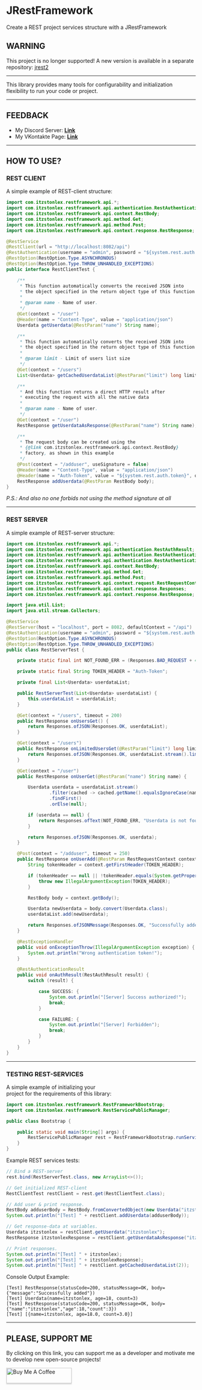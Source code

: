 # JRestFramework
Create a REST project services structure with a JRestFramework

## WARNING

This project is no longer supported!
A new version is available in a separate repository: [jrest2](https://github.com/MikhailSterkhov/jrest2)

---

This library provides many tools for configurability 
and initialization flexibility to run your code or project.

---

## FEEDBACK

- My Discord Server: **[Link](https://discord.gg/GmT9pUy8af)**
- My VKontakte Page: **[Link](https://vk.com/itzstonlex)**

---

## HOW TO USE?

### REST CLIENT

A simple example of REST-client structure:

```java
import com.itzstonlex.restframework.api.*;
import com.itzstonlex.restframework.api.authentication.RestAuthentication;
import com.itzstonlex.restframework.api.context.RestBody;
import com.itzstonlex.restframework.api.method.Get;
import com.itzstonlex.restframework.api.method.Post;
import com.itzstonlex.restframework.api.context.response.RestResponse;

@RestService
@RestClient(url = "http://localhost:8082/api")
@RestAuthentication(username = "admin", password = "${system.rest.auth.password}")
@RestOption(RestOption.Type.ASYNCHRONOUS)
@RestOption(RestOption.Type.THROW_UNHANDLED_EXCEPTIONS)
public interface RestClientTest {

    /**
     * This function automatically converts the received JSON into
     * the object specified in the return object type of this function (Userdata)
     *
     * @param name - Name of user.
     */
    @Get(context = "/user")
    @Header(name = "Content-Type", value = "application/json")
    Userdata getUserdata(@RestParam("name") String name);

    /**
     * This function automatically converts the received JSON into
     * the object specified in the return object type of this function (List)
     *
     * @param limit - Limit of users list size
     */
    @Get(context = "/users")
    List<Userdata> getCachedUserdataList(@RestParam("limit") long limit);

    /**
     * And this function returns a direct HTTP result after
     * executing the request with all the native data
     *
     * @param name - Name of user.
     */
    @Get(context = "/user")
    RestResponse getUserdataAsResponse(@RestParam("name") String name);

    /**
     * The request body can be created using the
     * {@link com.itzstonlex.restframework.api.context.RestBody}
     * factory, as shown in this example
     */
    @Post(context = "/adduser", useSignature = false)
    @Header(name = "Content-Type", value = "application/json")
    @Header(name = "Auth-Token", value = "${system.rest.auth.token}", operate = Header.Operation.ADD)
    RestResponse addUserdata(@RestParam RestBody body);
}
```

_P.S.: And also no one forbids not using the method signature at all_

---

### REST SERVER

A simple example of REST-server structure:

```java
import com.itzstonlex.restframework.api.*;
import com.itzstonlex.restframework.api.authentication.RestAuthResult;
import com.itzstonlex.restframework.api.authentication.RestAuthentication;
import com.itzstonlex.restframework.api.authentication.RestAuthenticationResult;
import com.itzstonlex.restframework.api.context.RestBody;
import com.itzstonlex.restframework.api.method.Get;
import com.itzstonlex.restframework.api.method.Post;
import com.itzstonlex.restframework.api.context.request.RestRequestContext;
import com.itzstonlex.restframework.api.context.response.Responses;
import com.itzstonlex.restframework.api.context.response.RestResponse;

import java.util.List;
import java.util.stream.Collectors;

@RestService
@RestServer(host = "localhost", port = 8082, defaultContext = "/api")
@RestAuthentication(username = "admin", password = "${system.rest.auth.password}")
@RestOption(RestOption.Type.ASYNCHRONOUS)
@RestOption(RestOption.Type.THROW_UNHANDLED_EXCEPTIONS)
public class RestServerTest {

    private static final int NOT_FOUND_ERR = (Responses.BAD_REQUEST + 4);

    private static final String TOKEN_HEADER = "Auth-Token";

    private final List<Userdata> userdataList;

    public RestServerTest(List<Userdata> userdataList) {
        this.userdataList = userdataList;
    }

    @Get(context = "/users", timeout = 200)
    public RestResponse onUsersGet() {
        return Responses.ofJSON(Responses.OK, userdataList);
    }

    @Get(context = "/users")
    public RestResponse onLimitedUsersGet(@RestParam("limit") long limit) {
        return Responses.ofJSON(Responses.OK, userdataList.stream().limit(limit).collect(Collectors.toList()));
    }

    @Get(context = "/user")
    public RestResponse onUserGet(@RestParam("name") String name) {

        Userdata userdata = userdataList.stream()
                .filter(cached -> cached.getName().equalsIgnoreCase(name))
                .findFirst()
                .orElse(null);

        if (userdata == null) {
            return Responses.ofText(NOT_FOUND_ERR, "Userdata is not found");
        }

        return Responses.ofJSON(Responses.OK, userdata);
    }

    @Post(context = "/adduser", timeout = 250)
    public RestResponse onUserAdd(@RestParam RestRequestContext context) {
        String tokenHeader = context.getFirstHeader(TOKEN_HEADER);

        if (tokenHeader == null || !tokenHeader.equals(System.getProperty("rest.auth.token"))) {
            throw new IllegalArgumentException(TOKEN_HEADER);
        }

        RestBody body = context.getBody();

        Userdata newUserdata = body.convert(Userdata.class);
        userdataList.add(newUserdata);

        return Responses.ofJSONMessage(Responses.OK, "Successfully added");
    }

    @RestExceptionHandler
    public void onExceptionThrow(IllegalArgumentException exception) {
        System.out.println("Wrong authentication token!");
    }

    @RestAuthenticationResult
    public void onAuthResult(RestAuthResult result) {
        switch (result) {

            case SUCCESS: {
                System.out.println("[Server] Success authorized!");
                break;
            }

            case FAILURE: {
                System.out.println("[Server] Forbidden");
                break;
            }
        }
    }
}
```

---

### TESTING REST-SERVICES

A simple example of initializing your<br>
project for the requirements of this library:

```java
import com.itzstonlex.restframework.RestFrameworkBootstrap;
import com.itzstonlex.restframework.RestServicePublicManager;

public class Bootstrap {

    public static void main(String[] args) {
        RestServicePublicManager rest = RestFrameworkBootstrap.runServices(Bootstrap.class);
    }
}
```

Example REST services tests:
```java
// Bind a REST-server
rest.bind(RestServerTest.class, new ArrayList<>());

// Get initialized REST-client
RestClientTest restClient = rest.get(RestClientTest.class);

// Add user & print response.
RestBody adduserBody = RestBody.fromConvertedObject(new Userdata("itzstonlex", 18, 3)); 
System.out.println("[Test] " + restClient.addUserdata(adduserBody));

// Get response-data at variables.
Userdata itzstonlex = restClient.getUserdata("itzstonlex");
RestResponse itzstonlexResponse = restClient.getUserdataAsResponse("itzstonlex");

// Print responses.
System.out.println("[Test] " + itzstonlex);
System.out.println("[Test] " + itzstonlexResponse);
System.out.println("[Test] " + restClient.getCachedUserdataList(2));
```
Console Output Example:
```shell
[Test] RestResponse(statusCode=200, statusMessage=OK, body={"message":"Successfully added"})
[Test] Userdata(name=itzstonlex, age=18, count=3)
[Test] RestResponse(statusCode=200, statusMessage=OK, body={"name":"itzstonlex","age":18,"count":3})
[Test] [{name=itzstonlex, age=18.0, count=3.0}]
```
---

## PLEASE, SUPPORT ME


By clicking on this link, you can support me as a 
developer and motivate me to develop new open-source projects!

<a href="https://www.buymeacoffee.com/itzstonlex" target="_blank"><img src="https://www.buymeacoffee.com/assets/img/custom_images/orange_img.png" alt="Buy Me A Coffee" style="height: 41px !important;width: 174px !important;box-shadow: 0px 3px 2px 0px rgba(190, 190, 190, 0.5) !important;-webkit-box-shadow: 0px 3px 2px 0px rgba(190, 190, 190, 0.5) !important;" ></a>
